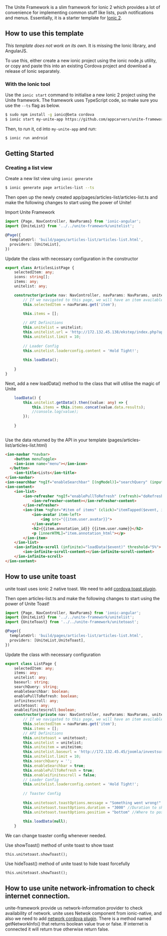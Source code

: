The Unite Framework is a slim framework for Ionic 2 which provides a lot of convenience for implementing common stuff like lists, push notifications and menus. Essentially, it is a starter template for [Ionic 2](http://ionic.io/2).

## How to use this template

*This template does not work on its own*. It is missing the Ionic library, and AngularJS.

To use this, either create a new ionic project using the ionic node.js utility, or copy and paste this into an existing Cordova project and download a release of Ionic separately.

### With the Ionic tool

Use the `ionic start` command to initialise a new Ionic 2 project using the Unite framework. The framework uses TypeScript code, so make sure you use the `--ts` flag as below.

```bash
$ sudo npm install -g ionic@beta cordova
$ ionic start my-unite-app https://github.com/appcarvers/unite-framework.git --v2 --ts
```

Then, to run it, cd into `my-unite-app` and run:

```bash
$ ionic run android
```

## Getting Started

### Creating a list view

Create a new list view uing `ionic generate`

```bash
$ ionic generate page articles-list --ts
```

Then open up the newly created app/pages/articles-list/articles-list.ts and make the following changes to start using the power of Unite!

Import Unite Framework
```typescript
import {Page, NavController, NavParams} from 'ionic-angular';
import {UniteList} from '../../unite-framework/unitelist';

@Page({
  templateUrl: 'build/pages/articles-list/articles-list.html',
  providers: [UniteList],
})
```

Update the class with necessary configuration in the constructor
```typescript
export class ArticlesListPage {
	selectedItem: any;
	icons: string[];
	items: any;
	unitelist: any;

	constructor(private nav: NavController, navParams: NavParams, unitelist: UniteList) {
		// If we navigated to this page, we will have an item available as a nav param
		this.selectedItem = navParams.get('item');

		this.items = [];
		
		// API Definitions
		this.unitelist = unitelist;
		this.unitelist.url = 'http://172.132.45.138/ekstep/index.php?app=jlike&resource=annotations&option=com_api&format=raw&key=ed086fefc3b111c666378912f44d71ca0a70a8b6&content_id=17&type=annotation&subtype=collaborators&client=com_ekcontent&plg_type=content&plg_name=jlike_ekcontent&order=DESC&parent_id=0';
		this.unitelist.limit = 10;
		
		// Loader Config
		this.unitelist.loaderconfig.content = 'Hold Tight!';
		
		this.loadData();
		
	}
}
```

Next, add a new loadData() method to the class that will utilise the magic of Unite

```typescript
	loadData() {
		this.unitelist.getData().then((value: any) => {
			this.items = this.items.concat(value.data.results);
			//console.log(value);
		});
		
	}
	
```

Use the data returned by the API in your template (pages/articles-list/articles-list.html)

```html
<ion-navbar *navbar>
	<button menuToggle>
    <ion-icon name="menu"></ion-icon>
  </button>
	<ion-title>Lists</ion-title>
</ion-navbar>
<ion-searchbar *ngIf="enableSearchbar" [(ngModel)]="searchQuery" (input)="getItems($event)"></ion-searchbar>
<ion-content>
	<ion-list>
		<ion-refresher *ngIf="enablePullToRefresh" (refresh)="doRefresh($event)">
			<ion-refresher-content></ion-refresher-content>
		</ion-refresher>
		<ion-item *ngFor="#item of items" (click)="itemTapped($event, item)">
			<ion-avatar item-left>
				<img src="{{item.user.avatar}}">
			</ion-avatar>
			<h2>{{item.annotation_id}} {{item.user.name}}</h2>
			<p [innerHTML]="item.annotation_html"></p>
		</ion-item>
	</ion-list>
	<ion-infinite-scroll (infinite)="loadData($event)" threshold="5%">
		<ion-infinite-scroll-content></ion-infinite-scroll-content>
	</ion-infinite-scroll>
</ion-content>
```
## How to use unite toast

unite toast uses ionic 2 native toast. We need to add [cordova toast plugin](http://ionicframework.com/docs/v2/native/toast/).

Then open articles-list.ts and make the following changes to start using the power of Unite Toast!
```typescript
import {Page, NavController, NavParams} from 'ionic-angular';
import {UniteList} from '../../unite-framework/unitelist';
import {UniteToast} from '../../unite-framework/unitetoast';

@Page({
  templateUrl: 'build/pages/articles-list/articles-list.html',
  providers: [UniteList,UniteToast],
})
```

Update the class with necessary configuration
```typescript
export class ListPage {
	selectedItem: any;
	items: any;
	unitelist: any;
	baseurl: string;
	searchQuery: string;
	enableSearchbar: boolean;
	enablePullToRefresh: boolean;
	infinitescroll: any;
	unitetoast: any;
	enableifinitescroll:boolean;
	constructor(private nav: NavController, navParams: NavParams, unitelist: UniteList, uniteitem: UniteItem, unitetoast: UniteToast) {
		// If we navigated to this page, we will have an item available as a nav param
		this.selectedItem = navParams.get('item');
		this.items = [];
		// API Definitions
		this.unitetoast = unitetoast;
		this.unitelist = unitelist;
		this.uniteitem = uniteitem;
		this.unitelist.baseurl = 'http://172.132.45.45/joomla/investsure/index.php?option=com_api&app=content&resource=articles&format=raw&key=62edf1d7654d77cc424ca8e5ea8a1140';
		this.unitelist.limit = 10;
		this.searchQuery = '';
		this.enableSearchbar = true;
		this.enablePullToRefresh = true;
		this.enableifinitescroll = false;
		// Loader Config
		this.unitelist.loaderconfig.content = 'Hold Tight!';
		
		// Toaster Config
		
		this.unitetoast.toastOptions.message = "Something went wrong!" //The message to display.
		this.unitetoast.toastOptions.duration = "3000" //Duration to show the toast, either 'short', 'long' or any number of milliseconds: '1500'.
		this.unitetoast.toastOptions.position = "bottom" //Where to position the toast, either 'top', 'center', or 'bottom'.
		
		this.loadData(null);
	}
```

We can change toaster config whenever needed.

Use showToast() method of unite toast to show toast
```
this.unitetoast.showToast();

```

Use hideToast() method of unite toast to hide toast forcefully
```
this.unitetoast.showToast();

```

## How to use unite network-infromation to check internet connection.

unite-framework provide us network-information provider to check availability of network.
unite uses Netwok component from ionic-native, and also we need to add [network cordova plugin](http://ionicframework.com/docs/v2/native/network/).
There is a method named getNetworkInfo() that returns boolean value true or false. If internet is connected it will return true otherwise return false.
